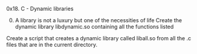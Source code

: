 0x18. C - Dynamic libraries

0. A library is not a luxury but one of the necessities of life
Create the dynamic library libdynamic.so containing all the functions listed 

Create a script that creates a dynamic library called liball.so from all the .c files that are in the current directory.

